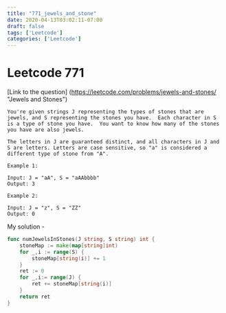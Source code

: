 ```yaml
---
title: "771_jewels_and_stone"
date: 2020-04-13T03:02:11-07:00
draft: false
tags: ['Leetcode']
categories: ['Leetcode']
---
```

# Leetcode 771
[Link to the question] (https://leetcode.com/problems/jewels-and-stones/ "Jewels and Stones")
```
You're given strings J representing the types of stones that are jewels, and S representing the stones you have.  Each character in S is a type of stone you have.  You want to know how many of the stones you have are also jewels.

The letters in J are guaranteed distinct, and all characters in J and S are letters. Letters are case sensitive, so "a" is considered a different type of stone from "A".

Example 1:

Input: J = "aA", S = "aAAbbbb"
Output: 3

Example 2:

Input: J = "z", S = "ZZ"
Output: 0
```
My solution - 
```go
func numJewelsInStones(J string, S string) int {
    stoneMap := make(map[string]int)
    for _,i := range(S) {
        stoneMap[string(i)] += 1
    }
    ret := 0
    for _,i:= range(J) {
        ret += stoneMap[string(i)]
    }
    return ret
}
```